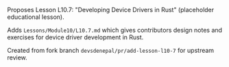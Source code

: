 Proposes Lesson L10.7: "Developing Device Drivers in Rust" (placeholder educational lesson).

Adds `Lessons/Module10/L10.7.md` which gives contributors design notes and exercises for device driver development in Rust.

Created from fork branch `devsdenepal/pr/add-lesson-l10-7` for upstream review.
